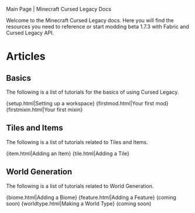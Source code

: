 Main Page | Minecraft Cursed Legacy Docs

Welcome to the Minecraft Cursed Legacy docs. Here you will find the resources you need to reference or start modding beta 1.7.3 with Fabric and Cursed Legacy API. 
# Articles

## Basics

The following is a list of tutorials for the basics of using Cursed Legacy.

{setup.html|Setting up a workspace}
{firstmod.html|Your first mod}
{firstmixin.html|Your first mixin}

## Tiles and Items

The following is a list of tutorials related to Tiles and Items.

{item.html|Adding an Item}
{tile.html|Adding a Tile}

## World Generation

The following is a list of tutorials related to World Generation.

{biome.html|Adding a Biome}
{feature.html|Adding a Feature} (coming soon)
{worldtype.html|Making a World Type} (coming soon)